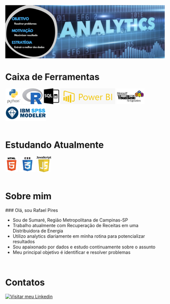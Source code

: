 <!-- Banner Superior -->
  <img src="./Arquivos/Banner2.jpg">
<br>

<!-- Ferramentas para Abalytics -->
  <h1 align="left"> Caixa de Ferramentas </h1>
  <div>
      <img src="./Arquivos/python.png" height="50">
      <img src="./Arquivos/R.jfif" height="50">
      <img src="./Arquivos/SQL.jpg" height="50">
      <img src="./Arquivos/powerBI.png" height="50">
      <img src="./Arquivos/vba2.jpg" height="50">
      <img src="./Arquivos/IBM_SPSS_Modeler.jpg" height="50">
    </div>  
  <br>
  
<!-- Estudando Atualmente  -->
<h1 align="left"> Estudando Atualmente </h1>
  <div>
      <img src="./Arquivos/html5.png" height="50">
      <img src="./Arquivos/CSS3.png" height="50">
      <img src="./Arquivos/JS.jfif" height="50">
    </div>  
  <br>

<!-- Sobre mim -->
<h1 align="left"> Sobre mim </h1>
### Olá, sou Rafael Pires

  - Sou de Sumaré, Região Metropolitana de Campinas-SP
  - Trabalho atualmente com Recuperação de Receitas em uma Distribuidora de Energia
  - Utilizo analytics diariamente em minha rotina para potencializar resultados
  - Sou apaixonado por dados e estudo continuamente sobre o assunto
  - Meu principal objetivo é identificar e resolver problemas
<br>  
  
<!-- Meus contatos -->
<h1 align="left"> Contatos </h1>
<div>
  <a href = "https://www.linkedin.com/in/rafael-pires-de-oliveira-37003a164?    lipi=urn%3Ali%3Apage%3Ad_flagship3_profile_view_base_contact_details%3BQE%2FeecZxS0eD%2FMyQkIJI3g%3D%3D"><image src="https://img.shields.io/badge/LinkedIn-0077B5?style=for-the-badge&logo=linkedin&logoColor=white" title = "Visitar meu Linkedin"></a>
</div>
  

